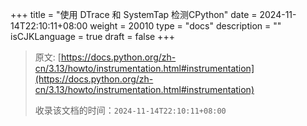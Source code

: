 +++
title = "使用 DTrace 和 SystemTap 检测CPython"
date = 2024-11-14T22:10:11+08:00
weight = 20010
type = "docs"
description = ""
isCJKLanguage = true
draft = false
+++

> 原文: [https://docs.python.org/zh-cn/3.13/howto/instrumentation.html#instrumentation](https://docs.python.org/zh-cn/3.13/howto/instrumentation.html#instrumentation)
>
> 收录该文档的时间：`2024-11-14T22:10:11+08:00`
